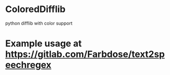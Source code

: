 # ColoredDifflib

python difflib with color support

# Example usage at https://gitlab.com/Farbdose/text2speechregex
